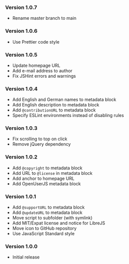 ### Version 1.0.7

- Rename master branch to main

### Version 1.0.6

- Use Prettier code style

### Version 1.0.5

- Update homepage URL
- Add e-mail address to author
- Fix JSHint errors and warnings

### Version 1.0.4

- Add English and German names to metadata block
- Add English description to metadata block
- Add `@contributionURL` to metadata block
- Specify ESLint environments instead of disabling rules

### Version 1.0.3

- Fix scrolling to top on click
- Remove jQuery dependency

### Version 1.0.2

- Add `@copyright` to metadata block
- Add URL to `@license` in metadata block
- Add anchor to homepage URL
- Add OpenUserJS metadata block

### Version 1.0.1

- Add `@supportURL` to metadata block
- Add `@updateURL` to metadata block
- Move script to subfolder (with symlink)
- Add MIT/Expat license and notice for LibreJS
- Move icon to GitHub repository
- Use JavaScript Standard style

### Version 1.0.0

- Initial release
